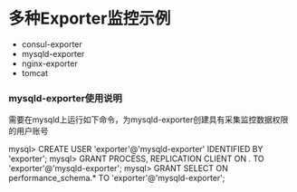 # 多种Exporter监控示例

- consul-exporter
- mysqld-exporter
- nginx-exporter
- tomcat

### mysqld-exporter使用说明

需要在mysqld上运行如下命令，为mysqld-exporter创建具有采集监控数据权限的用户账号

  mysql> CREATE USER 'exporter'@'mysqld-exporter' IDENTIFIED BY 'exporter';
  mysql> GRANT PROCESS, REPLICATION CLIENT ON *.* TO 'exporter'@'mysqld-exporter';
  mysql> GRANT SELECT ON performance_schema.* TO 'exporter'@'mysqld-exporter';


